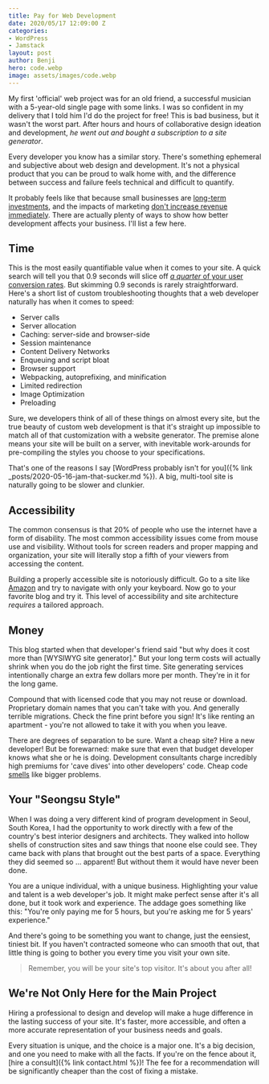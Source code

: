 ```yaml
---
title: Pay for Web Development
date: 2020/05/17 12:09:00 Z
categories:
- WordPress
- Jamstack
layout: post
author: Benji
hero: code.webp
image: assets/images/code.webp
---
```


My first 'official' web project was for an old friend, a successful musician with a 5-year-old single page with some links. I was so confident in my delivery that I told him I'd do the project for free! This is bad business, but it wasn't the worst part. After hours and hours of collaborative design ideation and development, *he went out and bought a subscription to a site generator*.

Every developer you know has a similar story. There's something ephemeral and subjective about web design and development. It's not a physical product that you can be proud to walk home with, and the difference between success and failure feels technical and difficult to quantify.
<!-- It's usually when a client asks why they should pay for a custom site when other options are out there for $50 a month. -->

It probably feels like that because small businesses are [long-term investments](http://paulgraham.com/ds.html), and the impacts of marketing [don't increase revenue immediately](https://www.sprk-d.com/blog/how-long-does-it-really-take-for-content-marketing-to-work). There are actually plenty of ways to show how better development affects your business. I'll list a few here.

## Time

This is the most easily quantifiable value when it comes to your site. A quick search will tell you that 0.9 seconds will slice off [*a quarter* of your user conversion rates](https://www.cloudflare.com/learning/performance/more/website-performance-conversion-rates/). But skimming 0.9 seconds is rarely straightforward. Here's a short list of custom troubleshooting thoughts that a web developer naturally has when it comes to speed:

- Server calls
- Server allocation
- Caching: server-side and browser-side
- Session maintenance
- Content Delivery Networks
- Enqueuing and script bloat
- Browser support
- Webpacking, autoprefixing, and minification
- Limited redirection
- Image Optimization
- Preloading

Sure, we developers think of all of these things on almost every site, but the true beauty of custom web development is that it's straight up impossible to match all of that customization with a website generator. The premise alone means your site will be built on a server, with inevitable work-arounds for pre-compiling the styles you choose to your specifications.

That's one of the reasons I say [WordPress probably isn't for you]({% link _posts/2020-05-16-jam-that-sucker.md %}). A big, multi-tool site is naturally going to be slower and clunkier.

## Accessibility

The common consensus is that 20% of people who use the internet have a form of disability. The most common accessibility issues come from mouse use and visibility. Without tools for screen readers and proper mapping and organization, your site will literally stop a fifth of your viewers from accessing the content.

Building a properly accessible site is notoriously difficult. Go to a site like <a href="https://www.amazon.com" target="_blank">Amazon</a> and try to navigate with only your keyboard. Now go to your favorite blog and try it. This level of accessibility and site architecture *requires* a tailored approach.


## Money

This blog started when that developer's friend said "but why does it cost more than [WYSIWYG site generator]." But your long term costs will actually shrink when you do the job right the first time. Site generating services intentionally charge an extra few dollars more per month. They're in it for the long game.

Compound that with licensed code that you may not reuse or download. Proprietary domain names that you can't take with you. And generally terrible migrations. Check the fine print before you sign! It's like renting an apartment - you're not allowed to take it with you when you leave.

There are degrees of separation to be sure. Want a cheap site? Hire a new developer! But be forewarned: make sure that even that budget developer knows what she or he is doing. Development consultants charge incredibly high premiums for 'cave dives' into other developers' code. Cheap code [smells](https://en.wikipedia.org/wiki/Code_smell) like bigger problems.


## Your "Seongsu Style"

When I was doing a very different kind of program development in Seoul, South Korea, I had the opportunity to work directly with a few of the country's best interior designers and architects. They walked into hollow shells of construction sites and saw things that noone else could see. They came back with plans that brought out the best parts of a space. Everything they did seemed so ... apparent! But without them it would have never been done.

You are a unique individual, with a unique business. Highlighting your value and talent is a web developer's job. It might make perfect sense after it's all done, but it took work and experience. The addage goes something like this: "You're only paying me for 5 hours, but you're asking me for 5 years' experience."

And there's going to be something you want to change, just the eensiest, tiniest bit. If you haven't contracted someone who can smooth that out, that little thing is going to bother you every time you visit your own site.

> Remember, you will be your site's top visitor. It's about you after all!


## We're Not Only Here for the Main Project

Hiring a professional to design and develop will make a huge difference in the lasting success of your site. It's faster, more accessible, and often a more accurate representation of your business needs and goals.

Every situation is unique, and the choice is a major one. It's a big decision, and one you need to make with all the facts. If you're on the fence about it, [hire a consult]({% link contact.html %})! The fee for a recommendation will be significantly cheaper than the cost of fixing a mistake.